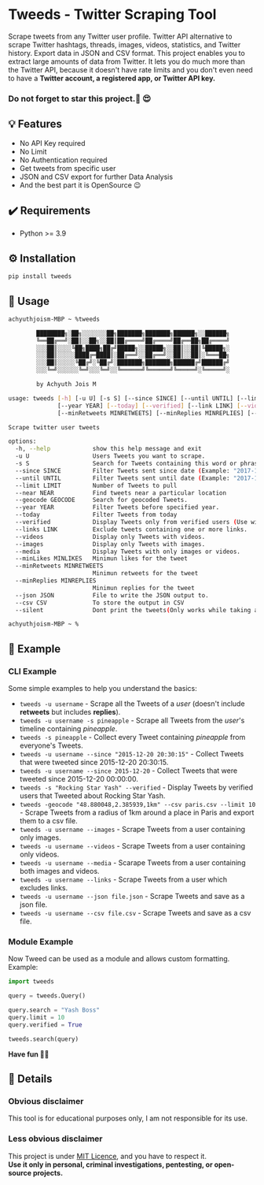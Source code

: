 # Tweeds - Twitter Scraping Tool


Scrape tweets from any Twitter user profile. Twitter API alternative to scrape Twitter hashtags, threads, images, videos, statistics,
and Twitter history. Export data in JSON and CSV format. This project enables you to extract large amounts of data from Twitter.
It lets you do much more than the Twitter API, because it doesn't have rate limits and you don't even need to have a **Twitter account, a registered app,
or Twitter API key.**

### Do not forget to star this project.🌟 😍

## 💡 Features

- No API Key required
- No Limit
- No Authentication required
- Get tweets from specific user
- JSON and CSV export for further Data Analysis
- And the best part it is OpenSource 😉

## ✔️ Requirements

- Python >= 3.9

## ⚙ Installation

```bash
pip install tweeds
```

## 💃 Usage

```Bash
achyuthjoism-MBP ~ %tweeds

        ████████╗░██╗░░░░░░░██╗███████╗███████╗██████╗░░██████╗
        ╚══██╔══╝░██║░░██╗░░██║██╔════╝██╔════╝██╔══██╗██╔════╝
        ░░░██║░░░░╚██╗████╗██╔╝█████╗░░█████╗░░██║░░██║╚█████╗░
        ░░░██║░░░░░████╔═████║░██╔══╝░░██╔══╝░░██║░░██║░╚═══██╗
        ░░░██║░░░░░╚██╔╝░╚██╔╝░███████╗███████╗██████╔╝██████╔╝
        ░░░╚═╝░░░░░░╚═╝░░░╚═╝░░╚══════╝╚══════╝╚═════╝░╚═════╝░

        by Achyuth Jois M

usage: tweeds [-h] [-u U] [-s S] [--since SINCE] [--until UNTIL] [--limit LIMIT] [--near NEAR] [--geocode GEOCODE]
              [--year YEAR] [--today] [--verified] [--link LINK] [--videos] [--images] [--media] [--minLikes MINLIKES]
              [--minRetweets MINRETWEETS] [--minReplies MINREPLIES] [--json JSON] [--csv CSV] [--silent]

Scrape twitter user tweets

options:
  -h, --help            show this help message and exit
  -u U                  Users Tweets you want to scrape.
  -s S                  Search for Tweets containing this word or phrase.
  --since SINCE         Filter Tweets sent since date (Example: "2017-12-27 20:30:15" or 2017-12-27).
  --until UNTIL         Filter Tweets sent until date (Example: "2017-12-27 20:30:15" or 2017-12-27).
  --limit LIMIT         Number of Tweets to pull
  --near NEAR           Find tweets near a particular location
  --geocode GEOCODE     Search for geocoded Tweets.
  --year YEAR           Filter Tweets before specified year.
  --today               Filter Tweets from today
  --verified            Display Tweets only from verified users (Use with -s).
  --links LINK          Exclude tweets containing one or more links.
  --videos              Display only Tweets with videos.
  --images              Display only Tweets with images.
  --media               Display Tweets with only images or videos.
  --minLikes MINLIKES   Minimun likes for the tweet
  --minRetweets MINRETWEETS
                        Minimun retweets for the tweet
  --minReplies MINREPLIES
                        Minimun replies for the tweet
  --json JSON           File to write the JSON output to.
  --csv CSV             To store the output in CSV
  --silent              Dont print the tweets(Only works while taking an output!)[Type anything]

achyuthjoism-MBP ~ %

```

## 📙 Example

### CLI Example

Some simple examples to help you understand the basics:

- `tweeds -u username` - Scrape all the Tweets of a _user_ (doesn't include **retweets** but includes **replies**).
- `tweeds -u username -s pineapple` - Scrape all Tweets from the _user_'s timeline containing _pineapple_.
- `tweeds -s pineapple` - Collect every Tweet containing _pineapple_ from everyone's Tweets.
- `tweeds -u username --since "2015-12-20 20:30:15"` - Collect Tweets that were tweeted since 2015-12-20 20:30:15.
- `tweeds -u username --since 2015-12-20` - Collect Tweets that were tweeted since 2015-12-20 00:00:00.
- `tweeds -s "Rocking Star Yash" --verified` - Display Tweets by verified users that Tweeted about Rocking Star Yash.
- `tweeds -geocode "48.880048,2.385939,1km" --csv paris.csv --limit 10` - Scrape Tweets from a radius of 1km around a place in Paris and export them to a csv file.
- `tweeds -u username --images` - Scrape Tweets from a user containing only images.
- `tweeds -u username --videos` - Scrape Tweets from a user containing only videos.
- `tweeds -u username --media` - Scarape Tweets from a user containing both images and videos.
- `tweeds -u username --links` - Scrape Tweets from a user which excludes links.
- `tweeds -u username --json file.json` - Scrape Tweets and save as a json file.
- `tweeds -u username --csv file.csv` - Scrape Tweets and save as a csv file.

### Module Example

Now Tweed can be used as a module and allows custom formatting.
Example:

```python
import tweeds

query = tweeds.Query()

query.search = "Yash Boss"
query.limit = 10
query.verified = True

tweeds.search(query)
```

**Have fun 🥰💞**

## 📮 Details

### Obvious disclaimer

This tool is for educational purposes only, I am not responsible for its use.

### Less obvious disclaimer

This project is under [MIT Licence](https://choosealicense.com/licenses/mit/), and you have to respect it.\
**Use it only in personal, criminal investigations, pentesting, or open-source projects.**
